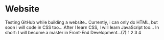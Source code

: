 # Website
 Testing GitHub while building a website..
 Currently, i can only do HTML, but soon i will code in CSS too...
 After I learn CSS, I will learn JavaScript too...
In short: I will become a master in Front-End Development...(7)
1
2
3
4